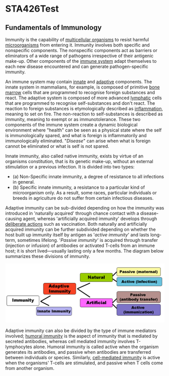 # STA426Test
## Fundamentals of Immunology

Immunity is the capability of [multicellular organisms](https://en.wikipedia.org/wiki/Multicellular_organism) to resist harmful [microorganisms](https://en.wikipedia.org/wiki/Microorganism) from entering it. Immunity involves both specific and nonspecific components. The nonspecific components act as barriers or eliminators of a wide range of pathogens irrespective of their antigenic make-up. Other components of the [immune system](https://en.wikipedia.org/wiki/Immune_system) adapt themselves to each new disease encountered and can generate pathogen-specific immunity.

An immune system may contain [innate](https://en.wikipedia.org/wiki/Innate_immune_system) and [adaptive](https://en.wikipedia.org/wiki/Adaptive_immune_system) components. The innate system in mammalians, for example, is composed of primitive [bone marrow](https://en.wikipedia.org/wiki/Bone_marrow) cells that are programmed to recognise foreign substances and react. The adaptive system is composed of more advanced [lymphatic](https://en.wikipedia.org/wiki/Lymphocyte) cells that are programmed to recognise self-substances and don't react. The reaction to foreign substances is etymologically described as [inflammation](https://en.wikipedia.org/wiki/Inflammation), meaning to set on fire. The non-reaction to self-substances is described as immunity, meaning to exempt or as immunotolerance. These two components of the immune system create a dynamic biological environment where "health" can be seen as a physical state where the self is immunologically spared, and what is foreign is inflammatorily and immunologically eliminated. "_Disease_" can arise when what is foreign cannot be eliminated or what is self is not spared.

Innate immunity, also called native immunity, exists by virtue of an organisms constitution, that is its genetic make-up, without an external stimulation or a previous infection. It is divided into two types: 
* (a) Non-Specific innate immunity, a degree of resistance to all infections in general. 
* (b) Specific innate immunity, a resistance to a particular kind of microorganism only. As a result, some races, particular individuals or breeds in agriculture do not suffer from certain infectious diseases.

Adaptive immunity can be sub-divided depending on how the immunity was introduced in 'naturally acquired' through chance contact with a disease-causing agent, whereas 'artificially acquired immunity' develops through [deliberate actions](https://en.wikipedia.org/wiki/Artificial_induction_of_immunity) such as vaccination. Both naturally and artificially acquired immunity can be further subdivided depending on whether the host built up immunity itself by antigen as '_active immunity_' and lasts long-term, sometimes lifelong. '_Passive immunity_' is acquired through transfer (injection or infusion) of antibodies or activated T-cells from an immune host; it is short lived—usually lasting only a few months. The diagram below summarizes these divisions of immunity.

![](Images/Immunity.png)

Adaptive immunity can also be divided by the type of immune mediators involved; [humoral immunity](https://en.wikipedia.org/wiki/Humoral_immunity) is the aspect of immunity that is mediated by secreted antibodies, whereas cell mediated immunity involves T-lymphocytes alone. Humoral immunity is called active when the organism generates its antibodies, and passive when antibodies are transferred between individuals or species. Similarly, [cell-mediated immunity](https://en.wikipedia.org/wiki/Cell-mediated_immunity) is active when the organisms’ T-cells are stimulated, and passive when T cells come from another organism.

